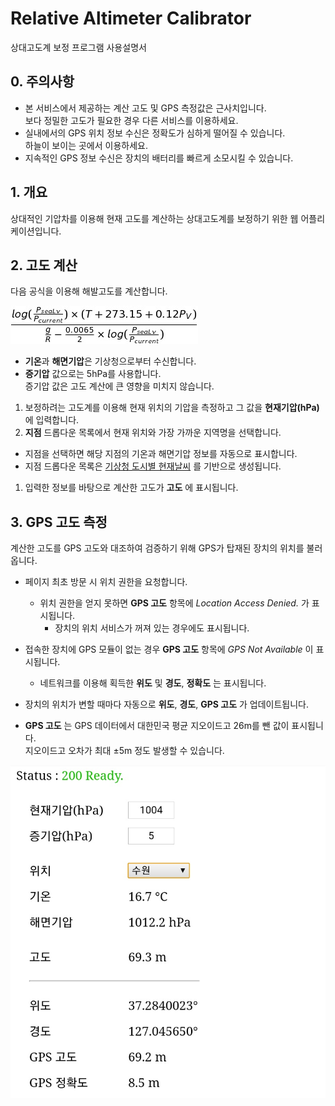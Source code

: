 # Relative Altimeter Calibrator

상대고도계 보정 프로그램 사용설명서

## 0. 주의사항
* 본 서비스에서 제공하는 계산 고도 및 GPS 측정값은 근사치입니다.  
보다 정밀한 고도가 필요한 경우 다른 서비스를 이용하세요.  
* 실내에서의 GPS 위치 정보 수신은 정확도가 심하게 떨어질 수 있습니다.  
하늘이 보이는 곳에서 이용하세요.
* 지속적인 GPS 정보 수신은 장치의 배터리를 빠르게 소모시킬 수 있습니다.

## 1. 개요
상대적인 기압차를 이용해 현재 고도를 계산하는 상대고도계를 보정하기 위한 웹 어플리케이션입니다.

## 2. 고도 계산
다음 공식을 이용해 해발고도를 계산합니다.  

![Alt text](/Resources/equation.jpg)

* **기온**과 **해면기압**은 기상청으로부터 수신합니다.
* **증기압** 값으로는 5hPa를 사용합니다.  
증기압 값은 고도 계산에 큰 영향을 미치지 않습니다.

1. 보정하려는 고도계를 이용해 현재 위치의 기압을 측정하고 그 값을 **현재기압(hPa)** 에 입력합니다.
1. **지점** 드롭다운 목록에서 현재 위치와 가장 가까운 지역명을 선택합니다.
 * 지점을 선택하면 해당 지점의 기온과 해면기압 정보를 자동으로 표시합니다.
 * 지점 드롭다운 목록은 [기상청 도시별 현재날씨](http://www.weather.go.kr/weather/observation/currentweather.jsp) 를 기반으로 생성됩니다.
1. 입력한 정보를 바탕으로 계산한 고도가 **고도** 에 표시됩니다.

## 3. GPS 고도 측정
계산한 고도를 GPS 고도와 대조하여 검증하기 위해 GPS가 탑재된 장치의 위치를 불러옵니다.  
* 페이지 최초 방문 시 위치 권한을 요청합니다.  
  * 위치 권한을 얻지 못하면 **GPS 고도** 항목에 *Location Access Denied.* 가 표시됩니다.
	* 장치의 위치 서비스가 꺼져 있는 경우에도 표시됩니다.  

* 접속한 장치에 GPS 모듈이 없는 경우 **GPS 고도** 항목에 *GPS Not Available* 이 표시됩니다.  
  * 네트워크를 이용해 획득한 **위도** 및 **경도**, **정확도** 는 표시됩니다.

* 장치의 위치가 변할 때마다 자동으로 **위도**, **경도**, **GPS 고도** 가 업데이트됩니다.

* **GPS 고도** 는 GPS 데이터에서 대한민국 평균 지오이드고 26m를 뺀 값이 표시됩니다.  
지오이드고 오차가 최대 ±5m 정도 발생할 수 있습니다.

![Alt text](/Resources/example.png)
